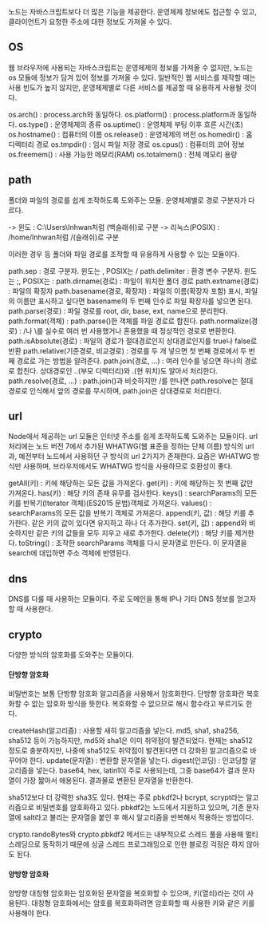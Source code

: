 노드는 자바스크립트보다 더 많은 기능을 제공한다. 운영체제 정보에도 접근할 수 있고, 클라이언트가 요청한 주소에 대한 정보도 가져올 수 있다.

## OS

웹 브라우저에 사용되는 자바스크립트는 운영체제의 정보를 가져올 수 없지만, 노드는 os 모듈에 정보가 담겨 있어 정보를 가져올 수 있다.
일반적인 웹 서비스를 제작할 때는 사용 빈도가 높지 않지만, 운영체제별로 다른 서비스를 제공할 때 유용하게 사용될 것이다.

os.arch() : process.arch와 동일하다.
os.platform() : process.platform과 동일하다.
os.type() : 운영체제의 종류
os.uptime() : 운영체제 부팅 이후 흐른 시간(초)
os.hostname() : 컴퓨터의 이름
os.release() : 운영체제의 버전
os.homedir() : 홈 디렉터리 경로
os.tmpdir() : 임시 파일 저장 경로
os.cpus() : 컴퓨터의 코어 정보
os.freemem() : 사용 가능한 메모리(RAM)
os.totalmem() : 전체 메모리 용량

## path

폴더와 파일의 경로를 쉽게 조작하도록 도와주는 모듈.
운영체제별로 경로 구분자가 다르다.

-> 윈도 : C:\Users\Inhwan처럼 \(백슬래쉬)로 구분
-> 리눅스(POSIX) : /home/Inhwan처럼 /(슬래쉬)로 구분

이러한 경우 등 폴더와 파일 경로를 조작할 때 유용하게 사용할 수 있는 모듈이다.

path.sep : 경로 구분자. 윈도는 \, POSIX는 /
path.delimiter : 환경 변수 구분자. 윈도는 ;, POSIX는 :
path.dirname(경로) : 파일이 위치한 폴더 경로
path.extname(경로) : 파일의 확장자
path.basename(경로, 확장자) : 파일의 이름(확장자 포함) 표시, 파일의 이름만 표시하고 싶다면 basename의 두 번째 인수로 파일 확장자를 넣으면 된다.
path.parse(경로) : 파일 경로를 root, dir, base, ext, name으로 분리한다.
path.format(객체) : path.parse()한 객체를 파일 경로로 합친다.
path.normalize(경로) : /나 \를 실수로 여러 번 사용했거나 혼용했을 때 정상적인 경로로 변환한다.
path.isAbsolute(경로) : 파일의 경로가 절대경로인지 상대경로인지를 true나 false로 반환
path.relative(기준경로, 비교경로) : 경로를 두 개 넣으면 첫 번째 경로에서 두 번째 경로로 가는 방법을 알려준다.
path.join(경로, ...) : 여러 인수를 넣으면 하나의 경로로 합친다. 상대경로인 ..(부모 디렉터리)와 .(현 위치)도 알아서 처리한다.
path.resolve(경로, ...) : path.join()과 비슷하지만 /를 만나면 path.resolve는 절대 경로로 인식해서 앞의 경로를 무시하며, path.join은 상대경로로 처리한다.

## url

Node에서 제공하는 url 모듈은 인터넷 주소를 쉽게 조작하도록 도와주는 모듈이다.
url 처리에는 노드 버전 7에서 추가된 WHATWG(웹 표준을 정하는 단체 이름) 방식의 url과, 예전부터 노드에서 사용하던 구 방식의 url 2가지가 존재한다.
요즘은 WHATWG 방식만 사용하며, 브라우저에서도 WHATWG 방식을 사용하므로 호환성이 좋다.

getAll(키) : 키에 해당하는 모든 값을 가져온다.
get(키) : 키에 해당하는 첫 번째 값만 가져온다.
has(키) : 해당 키의 존재 유무를 검사한다.
keys() : searchParams의 모든 키를 반복기(Iterator 객체)(ES2015 문법)객체로 가져온다.
values() : searchParams의 모든 값을 반복기 객체로 가져온다.
append(키, 값) : 해당 키를 추가한다. 같은 키의 값이 있다면 유지하고 하나 더 추가한다.
set(키, 값) : append와 비슷하지만 같은 키의 값들을 모두 지우고 새로 추가한다.
delete(키) : 해당 키를 제거한다.
toString() : 조작한 searchParams 객체를 다시 문자열로 만든다. 이 문자열을 search에 대입하면 주소 객체에 반영된다.

## dns

DNS를 다룰 때 사용하는 모듈이다. 주로 도메인을 통해 IP나 기타 DNS 정보를 얻고자 할 때 사용한다.

## crypto

다양한 방식의 암호화를 도와주는 모듈이다.

#### 단방향 암호화

비밀번호는 보통 단방향 암호화 알고리즘을 사용해서 암호화한다. 단방향 암호화란 복호화할 수 없는 암호화 방식을 뜻한다.
복호화할 수 없으므로 해시 함수라고 부르기도 한다.

createHash(알고리즘) : 사용할 새히 알고리즘을 넣는다. md5, sha1, sha256, sha512 등이 가능하지만, md5와 sha1은 이미 취약점이 발견되었다. 현재는 sha512 정도로 충분하지만, 나중에 sha512도 취약점이 발견된다면 더 강화된 알고리즘으로 바꾸어야 한다.
update(문자열) : 변환할 문자열을 넣는다.
digest(인코딩) : 인코딩할 알고리즘을 넣는다. base64, hex, latin1이 주로 사용되는데, 그중 base64가 결과 문자열이 가장 짧아서 애용된다. 결과물로 변환된 문자열을 반환한다.

sha512보다 더 강력한 sha3도 있다.
현재는 주로 pbkdf2나 bcrypt, scrypt라는 알고리즘으로 비밀번호를 암호화하고 있다. pbkdf2는 노드에서 지원하고 있으며, 기존 문자열에 salt라고 불리는 문자열을 붙인 후 해시 알고리즘을 반복해서 적용하는 방법이다.

crypto.randoBytes와 crypto.pbkdf2 메서드는 내부적으로 스레드 풀을 사용해 멀티 스레딩으로 동작하기 때문에 싱글 스레드 프로그래밍으로 인한 블로킹 걱정은 하지 않아도 된다.

#### 양방향 암호화

양방향 대칭형 암호화는 암호화된 문자열을 복호화할 수 있으며, 키(열쇠)라는 것이 사용된다. 대칭형 암호화에서는 암호를 복호화하려면 암호화할 때 사용한 키와 같은 키를 사용해야 한다.